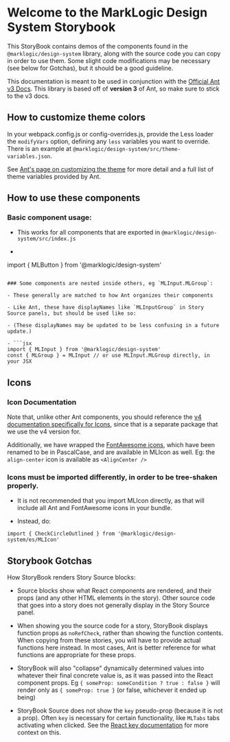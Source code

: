 # Welcome to the MarkLogic Design System Storybook

This StoryBook contains demos of the components found in the `@marklogic/design-system` library, along with the source code you can copy in order to use them. Some slight code modifications may be necessary (see below for Gotchas), but it should be a good guideline.

This documentation is meant to be used in conjunction with the [Official Ant v3 Docs](https://3x.ant.design/docs/react/introduce). This library is based off of **version 3** of Ant, so make sure to stick to the v3 docs.


## How to customize theme colors

In your webpack.config.js or config-overrides.js, provide the Less loader the `modifyVars` option, defining any `less` variables you want to override. There is an example at `@marklogic/design-system/src/theme-variables.json`.

See [Ant's page on customizing the theme](https://3x.ant.design/docs/react/customize-theme) for more detail and a full list of theme variables provided by Ant.


## How to use these components

### Basic component usage:
- This works for all components that are exported in `@marklogic/design-system/src/index.js`

- ```jsx
import { MLButton } from '@marklogic/design-system'
```

### Some components are nested inside others, eg `MLInput.MLGroup`:

- These generally are matched to how Ant organizes their components

- Like Ant, these have displayNames like `MLInputGroup` in Story Source panels, but should be used like so:

- (These displayNames may be updated to be less confusing in a future update.)

- ```jsx
import { MLInput } from '@marklogic/design-system'
const { MLGroup } = MLInput // or use MLInput.MLGroup directly, in your JSX
```

## Icons

### Icon Documentation

Note that, unlike other Ant components, you should reference the [v4 documentation specifically for Icons](https://ant.design/components/icon/), since that is a separate package that we use the v4 version for.

Additionally, we have wrapped the [FontAwesome icons](https://fontawesome.com/icons?d=gallery&s=regular,solid&m=free), which have been renamed to be in PascalCase, and are available in MLIcon as well. Eg: the `align-center` icon is available as `<AlignCenter />`

### Icons must be imported differently, in order to be tree-shaken properly.
- It is not recommended that you import MLIcon directly, as that will include all Ant and FontAwesome icons in your bundle.

- Instead, do:
```
import { CheckCircleOutlined } from '@marklogic/design-system/es/MLIcon'
```


## Storybook Gotchas

How StoryBook renders Story Source blocks:

- Source blocks show what React components are rendered, and their props (and any other HTML elements in the story). Other source code that goes into a story does not generally display in the Story Source panel.

- When showing you the source code for a story, StoryBook displays function props as `noRefCheck`, rather than showing the function contents. When copying from these stories, you will have to provide actual functions here instead. In most cases, Ant is better reference for what functions are appropriate for these props.

- StoryBook will also "collapse" dynamically determined values into whatever their final concrete value is, as it was passed into the React component props. Eg `{ someProp: someCondition ? true : false }` will render only as `{ someProp: true }` (or false, whichever it ended up being)

- StoryBook Source does not show the `key` pseudo-prop (because it is not a prop). Often `key` is necessary for certain functionality, like `MLTabs` tabs activating when clicked. See the [React key documentation](https://reactjs.org/docs/lists-and-keys.html) for more context on this.
